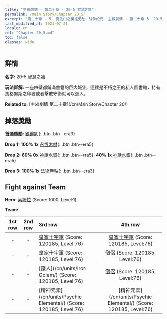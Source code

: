 ```yaml
---
title: "主線劇情 - 第二十章 - 20-5 智慧之牆"
permalink: /Main Story/Chapter 20_5/
excerpt: "第二十章 - 5. 魔法门之英雄无敌：战争纪元  主線劇情 - 第二十章_5. 20-5 智慧之牆"
last_modified_at: 2021-07-21
locale: cn
ref: "Chapter 20_5.md"
toc: false
classes: wide
---
```


## 詳情

 **名字:** 20-5 智慧之牆

 **玩法詳解:** 一座四壁都鋪滿書籍的巨大城堡，這裡是不朽之王的私人圖書館，持有馬格努斯之印者或者擊敗守衛就可以進入。

 **Related to:** [主線劇情 第二十章](/cn/Main Story/Chapter 20/)

## 掉落獎勵

 **首通獎勵:** [銀鑰匙](/cn/Items/con_693/){: .btn .btn--era3}

 **Drop 1:** **100% 1x** [永恆木材](/cn/Items/mat_69/){: .btn .btn--era5}

 **Drop 2:** **60% 0x** [神話水銀](/cn/Items/mat_63/){: .btn .btn--era5}, **40% 1x** [神話水銀](/cn/Items/mat_63/){: .btn .btn--era5}

 **Drop 3:** **100% 1x** [法術卷軸](/cn/Items/con_694/){: .btn .btn--era3}


## Fight against Team
 **Hero:** [索姆拉](/cn/heroes/Solmyr/) (Score: 1000, Level:1)

 **Team:**


  | 1st row | 2nd row | 3rd row | 4th row |
  |:----:|:----:|:----|:----:|
  | - | - | [皇家十字軍](/cn/units/Swordsman/) (Score: 120185, Level:76)  | [皇家十字軍](/cn/units/Swordsman/) (Score: 120185, Level:76)  |
  | - | - | [皇家十字軍](/cn/units/Swordsman/) (Score: 120185, Level:76)  | [僧侶](/cn/units/Monk/) (Score: 120185, Level:76)  |
  | - | - | [鐵人](/cn/units/Iron Golem/) (Score: 120185, Level:76)  | [僧侶](/cn/units/Monk/) (Score: 120185, Level:76)  |
  | - | - | [精神元素](/cn/units/Psychic Elemental/) (Score: 120185, Level:76)  | [精神元素](/cn/units/Psychic Elemental/) (Score: 120185, Level:76)  |


